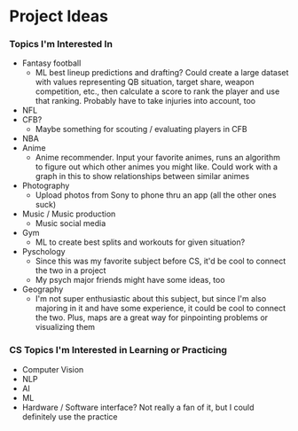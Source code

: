 # Project Ideas

### Topics I'm Interested In

- Fantasy football
  - ML best lineup predictions and drafting? Could create a large dataset with values representing QB situation, target share, weapon competition, etc., then calculate a score to rank the player and use that ranking. Probably have to take injuries into account, too
- NFL
- CFB?
  - Maybe something for scouting / evaluating players in CFB
- NBA
- Anime
  - Anime recommender. Input your favorite animes, runs an algorithm to figure out which other animes you might like. Could work with a graph in this to show relationships between similar animes
- Photography
  - Upload photos from Sony to phone thru an app (all the other ones suck)
- Music / Music production
  - Music social media
- Gym
  - ML to create best splits and workouts for given situation?
- Pyschology
  - Since this was my favorite subject before CS, it'd be cool to connect the two in a project
  - My psych major friends might have some ideas, too
- Geography
  - I'm not super enthusiastic about this subject, but since I'm also majoring in it and have some experience, it could be cool to connect the two. Plus, maps are a great way for pinpointing problems or visualizing them

### CS Topics I'm Interested in Learning or Practicing

- Computer Vision
- NLP
- AI
- ML
- Hardware / Software interface? Not really a fan of it, but I could definitely use the practice
